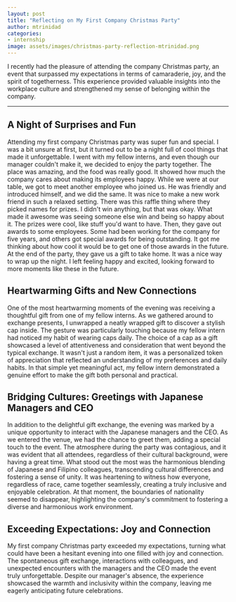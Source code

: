```yaml
---
layout: post
title: "Reflecting on My First Company Christmas Party"
author: mtrinidad
categories: 
- internship
image: assets/images/christmas-party-reflection-mtrinidad.png
---
```

I recently had the pleasure of attending the company Christmas party, an event that surpassed my expectations in terms of camaraderie, joy, and the spirit of togetherness. This experience provided valuable insights into the workplace culture and strengthened my sense of belonging within the company.

--- 
## A Night of Surprises and Fun

Attending my first company Christmas party was super fun and special. I was a bit unsure at first, but it turned out to be a night full of cool things that made it unforgettable. I went with my fellow interns, and even though our manager couldn't make it, we decided to enjoy the party together. The place was amazing, and the food was really good. It showed how much the company cares about making its employees happy. While we were at our table, we got to meet another employee who joined us. He was friendly and introduced himself, and we did the same. It was nice to make a new work friend in such a relaxed setting. There was this raffle thing where they picked names for prizes. I didn't win anything, but that was okay. What made it awesome was seeing someone else win and being so happy about it. The prizes were cool, like stuff you'd want to have. Then, they gave out awards to some employees. Some had been working for the company for five years, and others got special awards for being outstanding. It got me thinking about how cool it would be to get one of those awards in the future. At the end of the party, they gave us a gift to take home. It was a nice way to wrap up the night. I left feeling happy and excited, looking forward to more moments like these in the future.

## Heartwarming Gifts and New Connections

One of the most heartwarming moments of the evening was receiving a thoughtful gift from one of my fellow interns. As we gathered around to exchange presents, I unwrapped a neatly wrapped gift to discover a stylish cap inside. The gesture was particularly touching because my fellow intern had noticed my habit of wearing caps daily. The choice of a cap as a gift showcased a level of attentiveness and consideration that went beyond the typical exchange. It wasn't just a random item, it was a personalized token of appreciation that reflected an understanding of my preferences and daily habits. In that simple yet meaningful act, my fellow intern demonstrated a genuine effort to make the gift both personal and practical.

## Bridging Cultures: Greetings with Japanese Managers and CEO

In addition to the delightful gift exchange, the evening was marked by a unique opportunity to interact with the Japanese managers and the CEO. As we entered the venue, we had the chance to greet them, adding a special touch to the event. The atmosphere during the party was contagious, and it was evident that all attendees, regardless of their cultural background, were having a great time. What stood out the most was the harmonious blending of Japanese and Filipino colleagues, transcending cultural differences and fostering a sense of unity. It was heartening to witness how everyone, regardless of race, came together seamlessly, creating a truly inclusive and enjoyable celebration. At that moment, the boundaries of nationality seemed to disappear, highlighting the company's commitment to fostering a diverse and harmonious work environment.

## Exceeding Expectations: Joy and Connection

My first company Christmas party exceeded my expectations, turning what could have been a hesitant evening into one filled with joy and connection. The spontaneous gift exchange, interactions with colleagues, and unexpected encounters with the managers and the CEO made the event truly unforgettable. Despite our manager's absence, the experience showcased the warmth and inclusivity within the company, leaving me eagerly anticipating future celebrations.